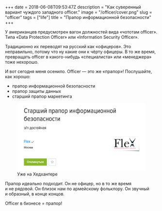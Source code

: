 +++
date = 2018-06-08T09:53:47Z
description = "Как суверенный вариант чуждого западного officer."
image = "/officer/cover.png"
slug = "officer"
tags = ["life"]
title = "Прапор информационной безопасности"
+++

У американцев предусмотрен вагон должностей вида «чототам officer». Типа «Data Protection Officer» или «Information Security Officer».

Традиционно их переводят на русский как «офицеров». Это неправильно, потому что ну какие они к чёрту офицеры. В то же время, превращать officer в какого-нибудь «специалиста» или «менеджера» тоже нехорошо.

И вот сегодня меня осенило. Officer — это же «прапор»! Послушайте, как хорошо:

- прапор информационной безопасности
- прапор защиты данных
- старший прапор маркетинга

<div class="row">
<div class="col-xs-12 col-sm-10">
<figure>
  <img alt="Прапор на Хедхантере" src="officer.png" class="img-bordered">
  <figcaption>Уже на Хедхантере</figcaption>
</figure>
</div>
</div>

Прапор идеально подходит. Он не офицер, но в то же время и не рядовой. Он близок нам по армейскому фольклору. Он звучный и образный, в конце концов.

Officer в бизнесе = прапор!

